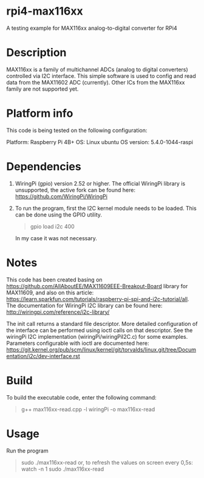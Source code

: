 # rpi4-max116xx
A testing example for MAX116xx analog-to-digital converter for RPi4

# Description

MAX116xx is a family of multichannel ADCs (analog to digital converters) controlled via I2C interface. This simple software is used to config and read data from the MAX11602 ADC (currently). Other ICs from the MAX116xx family are not supported yet.

# Platform info
This code is being tested on the following configuration:

Platform:   Raspberry Pi 4B+
OS:         Linux ubuntu
OS version: 5.4.0-1044-raspi

# Dependencies

1. WiringPi (gpio) version 2.52 or higher. The official WiringPi library is unsupported, the active fork can be found here: https://github.com/WiringPi/WiringPi
2. To run the program, first the I2C kernel module needs to be loaded. This can be done using the GPIO utility.
   > gpio load i2c 400
   
   In my case it was not necessary.

# Notes

This code has been created basing on https://github.com/AllAboutEE/MAX11609EEE-Breakout-Board library for MAX11609, and also on this article: https://learn.sparkfun.com/tutorials/raspberry-pi-spi-and-i2c-tutorial/all.
The documentation for WiringPi I2C library can be found here: http://wiringpi.com/reference/i2c-library/

The init call returns a standard file descriptor. More detailed configuration of the interface can be performed using ioctl calls on that descriptor. See the wiringPi I2C implementation (wiringPi/wiringPiI2C.c) for some examples.
Parameters configurable with ioctl are documented here:
https://git.kernel.org/pub/scm/linux/kernel/git/torvalds/linux.git/tree/Documentation/i2c/dev-interface.rst

# Build

To build the executable code, enter the following command:
> g++ max116xx-read.cpp -l wiringPi -o max116xx-read

# Usage

Run the program
> sudo ./max116xx-read
or, to refresh the values on screen every 0,5s:
> watch -n 1 sudo ./max116xx-read
